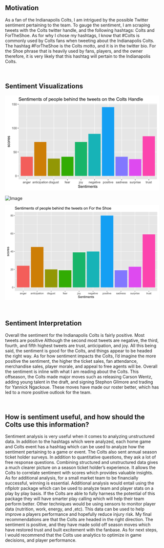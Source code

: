 <h2>Motivation</h2>
<p>As a fan of the Indianapolis Colts, I am intrigued by the possible Twitter sentiment pertaining to the team. 
To gauge the sentiment, I am scraping tweets with the Colts twitter handle, and the following hashtags: Colts and ForTheShoe. As for why I chose my hashtags, I know that #Colts is commonly used by Colts fans when tweeting about the Indianapolis Colts. The hashtag #ForTheShoe is the Colts motto, and it is in the twitter bio. For the Shoe phrase that is heavily used by fans, players, and the owner therefore, it is very likely that this hashtag will pertain to the Indianapolis Colts.</p>
</br>
<h2>Sentiment Visualizations</h2>
<p><img alt="Image" title="icon" src="https://github.com/AbhikMahakul/Colts-Twitter-Sentiment-Analysis/blob/main/Images/ColtsHandle.png" /></p>
<p><img alt="Image" title="icon" src="https://github.com/AbhikMahakul/Colts-Twitter-Sentiment-Analysis/tree/main/Images" /></p>
<p><img alt="Image" title="icon" src="https://github.com/AbhikMahakul/Colts-Twitter-Sentiment-Analysis/blob/main/Images/ForTheShoe.png" /></p>
<br>
<h2>Sentiment Interpretation</h2>
<p>Overall the sentiment for the Indianapolis Colts is fairly positive. Most tweets are positive Although the second most tweets are negative, the third, fourth, and fifth highest tweets are trust, anticipation, and joy. All this being said, the sentiment is good for the Colts, and things appear to be headed the right way. As for how sentiment impacts the Colts, I’d imagine the more positive the sentiment, the higher the ticket sales, fan attendance, merchandise sales, player morale, and appeal to free agents will be. Overall the sentiment is inline with what I am reading about the Colts. This offseason, the Colts made major moves such as releasing Carson Wentz, adding young talent in the draft, and signing Stephon GIlmore and trading for Yannick Ngackoue. These moves have made our roster better, which has led to a more positive outlook for the team.</p>
<br>
<h2> How is sentiment useful, and how should the Colts use this information?</h2>
<p>Sentiment analysis is very useful when it comes to analyzing unstructured data. In addition to the hashtags which were analyzed, each home game and Colts event has a hashtag which can be used to analyze how the sentiment pertaining to a game or event. The Colts also sent annual season ticket holder surveys. In addition to quantitative questions, they ask a lot of free response questions. Combining structured and unstructured data gives a much clearer picture on a season ticket holder’s experience. It allows the Colts to correlate sentiment with scores which provides valuable insights. As for additional analysis, for a small market team to be financially successful, winning is essential. Additional analysis would entail using the nflplotr package which can be used to analyze team and player stats on a play by play basis. If the Colts are able to fully harness the potential of this package they will have smarter play calling which will help their team perform better. Other techniques would be using sensors to monitor player data (nutrition, work, energy, and ,etc). This data can be used to help improve a players performance and hopefully reduce injury risk. My final recommendations are that the Colts are headed in the right direction. The sentiment is positive, and they have made solid off season moves which have restored trust and built excitement with the fanbase. As for next steps, I would recommend that the Colts use analytics to optimize in game decisions, and player performance. </p>
